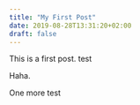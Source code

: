 ```yaml
---
title: "My First Post"
date: 2019-08-28T13:31:20+02:00
draft: false
---
```


This is a first post.
test

Haha.

One more test
